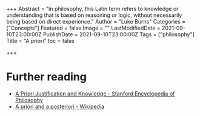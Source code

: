 +++
Abstract = "In philosophy, this Latin term refers to knowledge or understanding that is based on reasoning or logic, without necessarily being based on direct experience."
Author = "Luke Burns"
Categories = ["Concepts"]
Featured = false
Image = ""
LastModifiedDate = 2021-09-10T23:00:00Z
PublishDate = 2021-09-10T23:00:00Z
Tags = ["philosophy"]
Title = "A priori"
toc = false

+++
# Further reading

* [A Priori Justification and Knowledge - Stanford Encyclopedia of Philosophy](https://plato.stanford.edu/entries/apriori/)
* [A priori and a posteriori - Wikipedia](https://en.m.wikipedia.org/wiki/A_priori_and_a_posteriori)